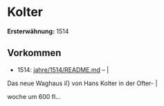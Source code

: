 # Kolter

**Ersterwähnung:** 1514

## Vorkommen
- 1514: [jahre/1514/README.md](../jahre/1514/README.md) – |

Das neue Waghaus iſ} von Hans Kolter in der Ofter- |

woche um 600 fl...
